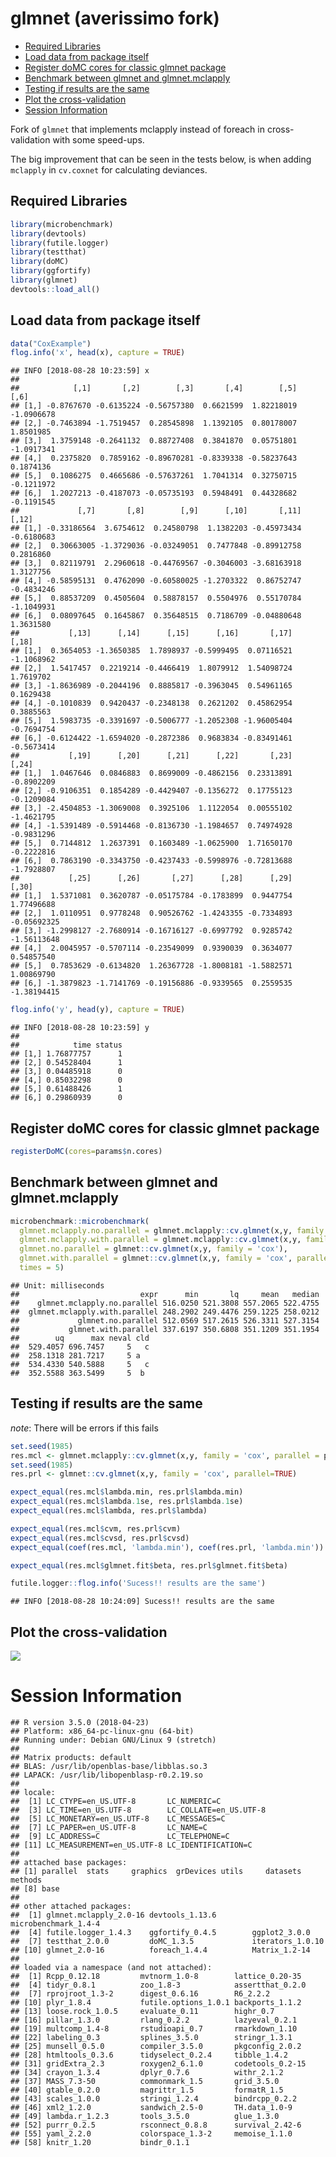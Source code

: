 glmnet (averissimo fork)
================

-   [Required Libraries](#required-libraries)
-   [Load data from package itself](#load-data-from-package-itself)
-   [Register doMC cores for classic glmnet package](#register-domc-cores-for-classic-glmnet-package)
-   [Benchmark between glmnet and glmnet.mclapply](#benchmark-between-glmnet-and-glmnet.mclapply)
-   [Testing if results are the same](#testing-if-results-are-the-same)
-   [Plot the cross-validation](#plot-the-cross-validation)
-   [Session Information](#session-information)

Fork of `glmnet` that implements mclapply instead of foreach in cross-validation with some speed-ups.

The big improvement that can be seen in the tests below, is when adding `mclapply` in `cv.coxnet` for calculating deviances.

Required Libraries
------------------

``` r
library(microbenchmark)
library(devtools)
library(futile.logger)
library(testthat)
library(doMC)
library(ggfortify)
library(glmnet)
devtools::load_all()
```

Load data from package itself
-----------------------------

``` r
data("CoxExample")
flog.info('x', head(x), capture = TRUE)
```

    ## INFO [2018-08-28 10:23:59] x
    ## 
    ##            [,1]       [,2]        [,3]       [,4]        [,5]       [,6]
    ## [1,] -0.8767670 -0.6135224 -0.56757380  0.6621599  1.82218019 -1.0906678
    ## [2,] -0.7463894 -1.7519457  0.28545898  1.1392105  0.80178007  1.8501985
    ## [3,]  1.3759148 -0.2641132  0.88727408  0.3841870  0.05751801 -1.0917341
    ## [4,]  0.2375820  0.7859162 -0.89670281 -0.8339338 -0.58237643  0.1874136
    ## [5,]  0.1086275  0.4665686 -0.57637261  1.7041314  0.32750715 -0.1211972
    ## [6,]  1.2027213 -0.4187073 -0.05735193  0.5948491  0.44328682 -0.1191545
    ##             [,7]       [,8]        [,9]      [,10]       [,11]      [,12]
    ## [1,] -0.33186564  3.6754612  0.24580798  1.1382203 -0.45973434 -0.6180683
    ## [2,]  0.30663005 -1.3729036 -0.03249051  0.7477848 -0.89912758  0.2816860
    ## [3,]  0.82119791  2.2960618 -0.44769567 -0.3046003 -3.68163918  1.3127756
    ## [4,] -0.58595131  0.4762090 -0.60580025 -1.2703322  0.86752747 -0.4834246
    ## [5,]  0.88537209  0.4505604  0.58878157  0.5504976  0.55170784 -1.1049931
    ## [6,]  0.08097645  0.1645867  0.35648515  0.7186709 -0.04880648  1.3631580
    ##           [,13]      [,14]      [,15]      [,16]       [,17]      [,18]
    ## [1,]  0.3654053 -1.3650385  1.7898937 -0.5999495  0.07116521 -1.1068962
    ## [2,]  1.5417457  0.2219214 -0.4466419  1.8079912  1.54098724  1.7619702
    ## [3,] -1.8636989 -0.2044196  0.8885817 -0.3963045  0.54961165  0.1629438
    ## [4,] -0.1010839  0.9420437 -0.2348138  0.2621202  0.45862954  0.3885563
    ## [5,]  1.5983735 -0.3391697 -0.5006777 -1.2052308 -1.96005404 -0.7694754
    ## [6,] -0.6124422 -1.6594020 -0.2872386  0.9683834 -0.83491461 -0.5673414
    ##           [,19]      [,20]      [,21]      [,22]       [,23]      [,24]
    ## [1,]  1.0467646  0.0846883  0.8699009 -0.4862156  0.23313891 -0.8902209
    ## [2,] -0.9106351  0.1854289 -0.4429407 -0.1356272  0.17755123 -0.1209084
    ## [3,] -2.4504853 -1.3069008  0.3925106  1.1122054  0.00555102 -1.4621795
    ## [4,] -1.5391489 -0.5914468 -0.8136730 -1.1984657  0.74974928 -0.9831296
    ## [5,]  0.7144812  1.2637391  0.1603489 -1.0625900  1.71650170 -0.2222816
    ## [6,]  0.7863190 -0.3343750 -0.4237433 -0.5998976 -0.72813688 -1.7928807
    ##           [,25]      [,26]       [,27]      [,28]      [,29]       [,30]
    ## [1,]  1.5371081  0.3620787 -0.05175784 -0.1783899  0.9447754  1.77496688
    ## [2,]  1.0110951  0.9778248  0.90526762 -1.4243355 -0.7334893 -0.05692325
    ## [3,] -1.2998127 -2.7680914 -0.16716127 -0.6997792  0.9285742 -1.56113648
    ## [4,]  2.0045957 -0.5707114 -0.23549099  0.9390039  0.3634077  0.54857540
    ## [5,]  0.7853629 -0.6134820  1.26367728 -1.8008181 -1.5882571  1.00869790
    ## [6,] -1.3879823 -1.7141769 -0.19156886 -0.9339565  0.2559535 -1.38194415

``` r
flog.info('y', head(y), capture = TRUE)
```

    ## INFO [2018-08-28 10:23:59] y
    ## 
    ##            time status
    ## [1,] 1.76877757      1
    ## [2,] 0.54528404      1
    ## [3,] 0.04485918      0
    ## [4,] 0.85032298      0
    ## [5,] 0.61488426      1
    ## [6,] 0.29860939      0

Register doMC cores for classic glmnet package
----------------------------------------------

``` r
registerDoMC(cores=params$n.cores)
```

Benchmark between glmnet and glmnet.mclapply
--------------------------------------------

``` r
microbenchmark::microbenchmark(
  glmnet.mclapply.no.parallel = glmnet.mclapply::cv.glmnet(x,y, family = 'cox'),
  glmnet.mclapply.with.parallel = glmnet.mclapply::cv.glmnet(x,y, family = 'cox', parallel = params$n.cores),
  glmnet.no.parallel = glmnet::cv.glmnet(x,y, family = 'cox'),
  glmnet.with.parallel = glmnet::cv.glmnet(x,y, family = 'cox', parallel=TRUE),
  times = 5)
```

    ## Unit: milliseconds
    ##                           expr      min       lq     mean   median
    ##    glmnet.mclapply.no.parallel 516.0250 521.3808 557.2065 522.4755
    ##  glmnet.mclapply.with.parallel 248.2902 249.4476 259.1225 258.0212
    ##             glmnet.no.parallel 512.0569 517.2615 526.3311 527.3154
    ##           glmnet.with.parallel 337.6197 350.6808 351.1209 351.1954
    ##        uq      max neval cld
    ##  529.4057 696.7457     5   c
    ##  258.1318 281.7217     5 a  
    ##  534.4330 540.5888     5   c
    ##  352.5588 363.5499     5  b

Testing if results are the same
-------------------------------

*note*: There will be errors if this fails

``` r
set.seed(1985)
res.mcl <- glmnet.mclapply::cv.glmnet(x,y, family = 'cox', parallel = params$n.cores)
set.seed(1985)
res.prl <- glmnet::cv.glmnet(x,y, family = 'cox', parallel=TRUE)

expect_equal(res.mcl$lambda.min, res.prl$lambda.min)
expect_equal(res.mcl$lambda.1se, res.prl$lambda.1se)
expect_equal(res.mcl$lambda, res.prl$lambda)

expect_equal(res.mcl$cvm, res.prl$cvm)
expect_equal(res.mcl$cvsd, res.prl$cvsd)
expect_equal(coef(res.mcl, 'lambda.min'), coef(res.prl, 'lambda.min'))

expect_equal(res.mcl$glmnet.fit$beta, res.prl$glmnet.fit$beta)

futile.logger::flog.info('Sucess!! results are the same')
```

    ## INFO [2018-08-28 10:24:09] Sucess!! results are the same

Plot the cross-validation
-------------------------

![](README_files/figure-markdown_github/unnamed-chunk-8-1.png)

Session Information
===================

    ## R version 3.5.0 (2018-04-23)
    ## Platform: x86_64-pc-linux-gnu (64-bit)
    ## Running under: Debian GNU/Linux 9 (stretch)
    ## 
    ## Matrix products: default
    ## BLAS: /usr/lib/openblas-base/libblas.so.3
    ## LAPACK: /usr/lib/libopenblasp-r0.2.19.so
    ## 
    ## locale:
    ##  [1] LC_CTYPE=en_US.UTF-8       LC_NUMERIC=C              
    ##  [3] LC_TIME=en_US.UTF-8        LC_COLLATE=en_US.UTF-8    
    ##  [5] LC_MONETARY=en_US.UTF-8    LC_MESSAGES=C             
    ##  [7] LC_PAPER=en_US.UTF-8       LC_NAME=C                 
    ##  [9] LC_ADDRESS=C               LC_TELEPHONE=C            
    ## [11] LC_MEASUREMENT=en_US.UTF-8 LC_IDENTIFICATION=C       
    ## 
    ## attached base packages:
    ## [1] parallel  stats     graphics  grDevices utils     datasets  methods  
    ## [8] base     
    ## 
    ## other attached packages:
    ##  [1] glmnet.mclapply_2.0-16 devtools_1.13.6        microbenchmark_1.4-4  
    ##  [4] futile.logger_1.4.3    ggfortify_0.4.5        ggplot2_3.0.0         
    ##  [7] testthat_2.0.0         doMC_1.3.5             iterators_1.0.10      
    ## [10] glmnet_2.0-16          foreach_1.4.4          Matrix_1.2-14         
    ## 
    ## loaded via a namespace (and not attached):
    ##  [1] Rcpp_0.12.18         mvtnorm_1.0-8        lattice_0.20-35     
    ##  [4] tidyr_0.8.1          zoo_1.8-3            assertthat_0.2.0    
    ##  [7] rprojroot_1.3-2      digest_0.6.16        R6_2.2.2            
    ## [10] plyr_1.8.4           futile.options_1.0.1 backports_1.1.2     
    ## [13] loose.rock_1.0.5     evaluate_0.11        highr_0.7           
    ## [16] pillar_1.3.0         rlang_0.2.2          lazyeval_0.2.1      
    ## [19] multcomp_1.4-8       rstudioapi_0.7       rmarkdown_1.10      
    ## [22] labeling_0.3         splines_3.5.0        stringr_1.3.1       
    ## [25] munsell_0.5.0        compiler_3.5.0       pkgconfig_2.0.2     
    ## [28] htmltools_0.3.6      tidyselect_0.2.4     tibble_1.4.2        
    ## [31] gridExtra_2.3        roxygen2_6.1.0       codetools_0.2-15    
    ## [34] crayon_1.3.4         dplyr_0.7.6          withr_2.1.2         
    ## [37] MASS_7.3-50          commonmark_1.5       grid_3.5.0          
    ## [40] gtable_0.2.0         magrittr_1.5         formatR_1.5         
    ## [43] scales_1.0.0         stringi_1.2.4        bindrcpp_0.2.2      
    ## [46] xml2_1.2.0           sandwich_2.5-0       TH.data_1.0-9       
    ## [49] lambda.r_1.2.3       tools_3.5.0          glue_1.3.0          
    ## [52] purrr_0.2.5          rsconnect_0.8.8      survival_2.42-6     
    ## [55] yaml_2.2.0           colorspace_1.3-2     memoise_1.1.0       
    ## [58] knitr_1.20           bindr_0.1.1
